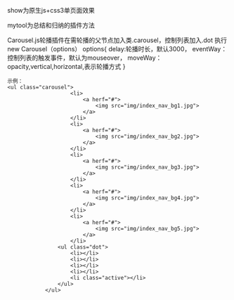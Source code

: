 show为原生js+css3单页面效果




mytool为总结和归纳的插件方法



Carousel.js轮播插件在需轮播的父节点加入类.carousel，控制列表加入.dot
执行new Carousel（options）
options{
    delay:轮播时长，默认3000，
    eventWay：控制列表的触发事件，默认为mouseover，
    moveWay：opacity,vertical,horizontal,表示轮播方式
    }
    
    示例：
    <ul class="carousel">
						<li>
							<a herf="#">
								<img src="img/index_nav_bg1.jpg">
							</a>
						</li>
						<li>
							<a herf="#">
								<img src="img/index_nav_bg2.jpg">
							</a>
						</li>
						<li>
							<a herf="#">
								<img src="img/index_nav_bg3.jpg">
							</a>
						</li>
						<li>
							<a herf="#">
								<img src="img/index_nav_bg4.jpg">
							</a>
						</li>
						<li>
							<a herf="#">
								<img src="img/index_nav_bg5.jpg">
							</a>
						</li>
					<ul class="dot">
						<li></li>
						<li></li>
						<li></li>
						<li></li>
						<li class="active"></li>
					</ul>
				</ul>
    
